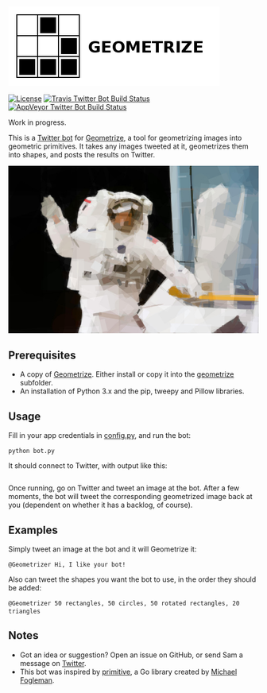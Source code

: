 [![Geometrize Twitter bot logo](https://github.com/Tw1ddle/geometrize-twitter-bot/blob/master/screenshots/logo.png?raw=true "Geometrize - geometrizing images into geometric primitives Twitter bot logo")](http://www.geometrize.co.uk/)

[![License](http://img.shields.io/:license-mit-blue.svg?style=flat-square)](https://github.com/Tw1ddle/geometrize-twitter-bot/blob/master/LICENSE)
[![Travis Twitter Bot Build Status](https://img.shields.io/travis/Tw1ddle/geometrize-twitter-bot.svg?style=flat-square)](https://travis-ci.org/Tw1ddle/geometrize-twitter-bot)
[![AppVeyor Twitter Bot Build Status](https://ci.appveyor.com/api/projects/status/TODO?svg=true)](https://ci.appveyor.com/project/Tw1ddle/geometrize-twitter-bot)

Work in progress.

This is a [Twitter bot](https://twitter.com/Geometrizer) for [Geometrize](http://www.geometrize.co.uk/), a tool for geometrizing images into geometric primitives. It takes any images tweeted at it, geometrizes them into shapes, and posts the results 
on Twitter.

[![Geometrized Astronaut](https://github.com/Tw1ddle/geometrize-twitter-bot/blob/master/screenshots/steve_smith_repairs_hubble.jpg?raw=true "Steve Smith repairs the hubble, 400 rotated rectangles, 100 rotated ellipses")](https://github.com/Tw1ddle/geometrize-lib)

## Prerequisites

 * A copy of [Geometrize](http://www.geometrize.co.uk/). Either install or copy it into the [geometrize](https://github.com/Tw1ddle/geometrize-twitter-bot/blob/master/geometrize) subfolder.
 * An installation of Python 3.x and the pip, tweepy and Pillow libraries.

## Usage

Fill in your app credentials in [config.py](https://github.com/Tw1ddle/geometrize-twitter-bot/blob/master/bot/config.py), and run the bot:

```
python bot.py
```

It should connect to Twitter, with output like this:

```
```

Once running, go on Twitter and tweet an image at the bot. After a few moments, the bot will tweet the corresponding geometrized image back at you (dependent on whether it has a backlog, of course).

## Examples

Simply tweet an image at the bot and it will Geometrize it:

```
@Geometrizer Hi, I like your bot!
```

Also can tweet the shapes you want the bot to use, in the order they should be added:

```
@Geometrizer 50 rectangles, 50 circles, 50 rotated rectangles, 20 triangles
```

## Notes
 * Got an idea or suggestion? Open an issue on GitHub, or send Sam a message on [Twitter](https://twitter.com/Sam_Twidale).
 * This bot was inspired by [primitive](https://github.com/fogleman/primitive), a Go library created by [Michael Fogleman](https://github.com/fogleman).